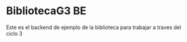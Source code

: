 # BibliotecaG3 BE
Este es el backend de ejemplo de la biblioteca para trabajar a traves del ciclo 3
